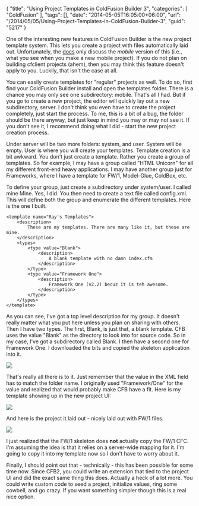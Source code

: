 {
	"title": "Using Project Templates in ColdFusion Builder 3",
	"categories": [
		"ColdFusion"
	],
	"tags": [],
	"date": "2014-05-05T16:05:00+06:00",
	"url": "/2014/05/05/Using-Project-Templates-in-ColdFusion-Builder-3",
	"guid": "5217"
}

<p>
One of the interesting new features in ColdFusion Builder is the new project template system. This lets you create a project with files automatically laid out. Unfortunately, the <a href="https://wikidocs.adobe.com/wiki/display/coldfusionen/Mobile+Templates">docs</a> only discuss the <i>mobile</i> version of this (i.e., what you see when you make a new mobile project). If you do not plan on building cfclient projects (ahem), then you may think this feature doesn't apply to you. Luckily, that isn't the case at all.
</p>
<!--more-->
<p>
You can easily create templates for "regular" projects as well. To do so, first find your ColdFusion Builder install and open the templates folder. There is a chance you may only see one subdirectory: mobile. That's all I had. But if you go to create a new project, the editor will quickly lay out a new subdirectory, server. I don't think you even have to create the project completely, just start the process. To me, this is a bit of a bug, the folder should be there anyway, but just keep in mind you may or may not see it. If you don't see it, I recommend doing what I did - start the new project creation process. 
</p>

<p>
Under server will be two more folders: system, and user. System will be empty. User is where you will create your templates. Template creation is a bit awkward. You don't just create a template. Rather you create a group of templates. So for example, I may have a group called "HTML Unicorn" for all my different front-end heavy applications. I may have another group just for Frameworks, where I have a template for FW/1, Model-Glue, ColdBox, etc. 
</p>

<p>
To define your group, just create a subdirectory under system/user. I called mine Mine. Yes, I did. You then need to create a text file called config.xml. This will define both the group and enumerate the different templates. Here is the one I built.
</p>

<pre><code class="language-markup">&lt;template name=&quot;Ray's Templates&quot;&gt;
	&lt;description&gt;
		These are my templates. There are many like it, but these are mine.
	&lt;/description&gt;
	&lt;types&gt;
		&lt;type value=&quot;Blank&quot;&gt;
			&lt;description&gt;
				A blank template with no damn index.cfm
			&lt;/description&gt;
		&lt;/type&gt;
		&lt;type value=&quot;Framework One&quot;&gt;
			&lt;description&gt;
				Framework One (v2.2) becuz it is teh awesome.
			&lt;/description&gt;
		&lt;/type&gt;
	&lt;/types&gt;
&lt;/template&gt;
</code></pre>

<p>
As you can see, I've got a top level description for my group. It doesn't really matter what you put here unless you plan on sharing with others. Then I have two types. The first, Blank, is just that, a blank template. CFB uses the value "Blank" as the directory to look into for source code. So in my case, I've got a subdirectory called Blank. I then have a second one for Framework One. I downloaded the bits and copied the skeleton application into it.
</p>

<p>
<img src="https://static.raymondcamden.com/images/s35.png" />
</p>

<p>
That's really all there is to it. Just remember that the value in the XML field has to match the folder name. I originally used "Framework/One" for the value and realized that would probably make CFB have a fit. Here is my template showing up in the new project UI:
</p>

<p>
<img src="https://static.raymondcamden.com/images/s112.png" />
</p>

<p>
And here is the project it laid out - nicely laid out with FW/1 files.
</p>

<p>
<img src="https://static.raymondcamden.com/images/s212.png" />
</p>

<p>
I just realized that the FW/1 skeleton does <strong>not</strong> actually copy the FW/1 CFC. I'm assuming the idea is that it relies on a server-wide mapping for it. I'm going to copy it into my template now so I don't have to worry about it.
</p>

<p>
Finally, I should point out that - technically - this has been possible for some time now. Since CFB2, you could write an extension that tied to the project UI and did the exact same thing this does. Actually a heck of a lot more. You could write custom code to seed a project, initialize values, ring some cowbell, and go crazy. If you want something simpler though this is a real nice option.
</p>